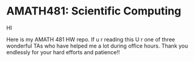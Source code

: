 # AMATH481: Scientific Computing

HI

Here is my AMATH 481 HW repo. If u r reading this U r one of three wonderful TAs who have helped me a lot during office hours. Thank you endlessly for your hard efforts and patience!!
